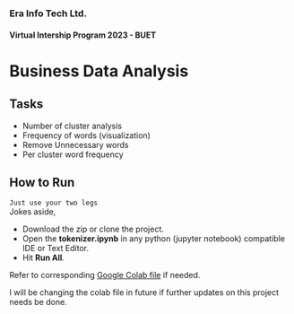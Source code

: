 ### Era Info Tech Ltd.
#### Virtual Intership Program 2023 - BUET  

# Business Data Analysis

## Tasks
- Number of cluster analysis  
- Frequency of words (visualization)  
- Remove Unnecessary words  
- Per cluster word frequency  

## How to Run
`Just use your two legs`  
Jokes aside,
- Download the zip or clone the project.  
- Open the **tokenizer.ipynb** in any python (jupyter notebook) compatible IDE or Text Editor.
- Hit **Run All**.

Refer to corresponding [Google Colab file](https://colab.research.google.com/drive/1J0jLjzMNpA7nkt8uDjOTijPECPBnV94M?usp=sharing) if needed.  

I will be changing the colab file in future if further updates on this project needs be done.